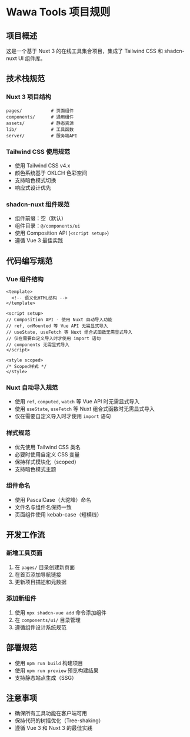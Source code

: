 # Wawa Tools 项目规则

## 项目概述
这是一个基于 Nuxt 3 的在线工具集合项目，集成了 Tailwind CSS 和 shadcn-nuxt UI 组件库。

## 技术栈规范

### Nuxt 3 项目结构
```
pages/           # 页面组件
components/      # 通用组件
assets/          # 静态资源
lib/             # 工具函数
server/          # 服务端API
```

### Tailwind CSS 使用规范
- 使用 Tailwind CSS v4.x
- 颜色系统基于 OKLCH 色彩空间
- 支持暗色模式切换
- 响应式设计优先

### shadcn-nuxt 组件规范
- 组件前缀：空（默认）
- 组件目录：`@/components/ui`
- 使用 Composition API (`<script setup>`)
- 遵循 Vue 3 最佳实践

## 代码编写规范

### Vue 组件结构
```vue
<template>
  <!-- 语义化HTML结构 -->
</template>

<script setup>
// Composition API - 使用 Nuxt 自动导入功能
// ref, onMounted 等 Vue API 无需显式导入
// useState, useFetch 等 Nuxt 组合式函数无需显式导入
// 仅在需要自定义导入时才使用 import 语句
// components 无需显式导入
</script>

<style scoped>
/* Scoped样式 */
</style>
```

### Nuxt 自动导入规范
- 使用 `ref`, `computed`, `watch` 等 Vue API 时无需显式导入
- 使用 `useState`, `useFetch` 等 Nuxt 组合式函数时无需显式导入
- 仅在需要自定义导入时才使用 `import` 语句

### 样式规范
- 优先使用 Tailwind CSS 类名
- 必要时使用自定义 CSS 变量
- 保持样式模块化（scoped）
- 支持暗色模式主题

### 组件命名
- 使用 PascalCase（大驼峰）命名
- 文件名与组件名保持一致
- 页面组件使用 kebab-case（短横线）

## 开发工作流

### 新增工具页面
1. 在 `pages/` 目录创建新页面
2. 在首页添加导航链接
3. 更新项目描述和元数据

### 添加新组件
1. 使用 `npx shadcn-vue add` 命令添加组件
2. 在 `components/ui/` 目录管理
3. 遵循组件设计系统规范

## 部署规范
- 使用 `npm run build` 构建项目
- 使用 `npm run preview` 预览构建结果
- 支持静态站点生成（SSG）

## 注意事项
- 确保所有工具功能在客户端可用
- 保持代码的树摇优化（Tree-shaking）
- 遵循 Vue 3 和 Nuxt 3 的最佳实践